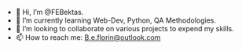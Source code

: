 - 👋 Hi, I’m @FEBektas.
- 🌱 I’m currently learning Web-Dev, Python, QA Methodologies. 
- 💞️ I’m looking to collaborate on various projects to expend my skills.
- 📫 How to reach me: B.e.florin@outlook.com

<!---
FEBektas/FEBektas is a ✨ special ✨ repository because its `README.md` (this file) appears on your GitHub profile.
You can click the Preview link to take a look at your changes.
--->
